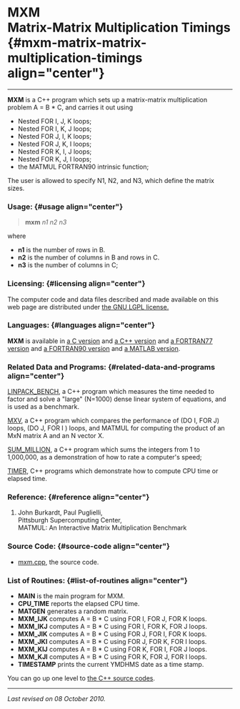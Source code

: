 MXM\
Matrix-Matrix Multiplication Timings {#mxm-matrix-matrix-multiplication-timings align="center"}
====================================

------------------------------------------------------------------------

**MXM** is a C++ program which sets up a matrix-matrix multiplication
problem A = B \* C, and carries it out using

-   Nested FOR I, J, K loops;
-   Nested FOR I, K, J loops;
-   Nested FOR J, I, K loops;
-   Nested FOR J, K, I loops;
-   Nested FOR K, I, J loops;
-   Nested FOR K, J, I loops;
-   the MATMUL FORTRAN90 intrinsic function;

The user is allowed to specify N1, N2, and N3, which define the matrix
sizes.

### Usage: {#usage align="center"}

> **mxm** *n1* *n2* *n3*

where

-   **n1** is the number of rows in B.
-   **n2** is the number of columns in B and rows in C.
-   **n3** is the number of columns in C;

### Licensing: {#licensing align="center"}

The computer code and data files described and made available on this
web page are distributed under [the GNU LGPL
license.](../../txt/gnu_lgpl.txt)

### Languages: {#languages align="center"}

**MXM** is available in [a C version](../../c_src/mxm/mxm.md) and [a
C++ version](../../master/mxm/mxm.md) and [a FORTRAN77
version](../../f77_src/mxm/mxm.md) and [a FORTRAN90
version](../../f_src/mxm/mxm.md) and [a MATLAB
version](../../m_src/mxm/mxm.md).

### Related Data and Programs: {#related-data-and-programs align="center"}

[LINPACK\_BENCH](../../master/linpack_bench/linpack_bench.md), a C++
program which measures the time needed to factor and solve a "large"
(N=1000) dense linear system of equations, and is used as a benchmark.

[MXV](../../master/mxv/mxv.md), a C++ program which compares the
performance of (DO I, FOR J) loops, (DO J, FOR I ) loops, and MATMUL for
computing the product of an MxN matrix A and an N vector X.

[SUM\_MILLION](../../master/sum_million/sum_million.md), a C++
program which sums the integers from 1 to 1,000,000, as a demonstration
of how to rate a computer's speed;

[TIMER](../../master/timer/timer.md), C++ programs which demonstrate
how to compute CPU time or elapsed time.

### Reference: {#reference align="center"}

1.  John Burkardt, Paul Puglielli,\
    Pittsburgh Supercomputing Center,\
    MATMUL: An Interactive Matrix Multiplication Benchmark

### Source Code: {#source-code align="center"}

-   [mxm.cpp](mxm.cpp), the source code.

### List of Routines: {#list-of-routines align="center"}

-   **MAIN** is the main program for MXM.
-   **CPU\_TIME** reports the elapsed CPU time.
-   **MATGEN** generates a random matrix.
-   **MXM\_IJK** computes A = B \* C using FOR I, FOR J, FOR K loops.
-   **MXM\_IKJ** computes A = B \* C using FOR I, FOR K, FOR J loops.
-   **MXM\_JIK** computes A = B \* C using FOR J, FOR I, FOR K loops.
-   **MXM\_JKI** computes A = B \* C using FOR J, FOR K, FOR I loops.
-   **MXM\_KIJ** computes A = B \* C using FOR K, FOR I, FOR J loops.
-   **MXM\_KJI** computes A = B \* C using FOR K, FOR J, FOR I loops.
-   **TIMESTAMP** prints the current YMDHMS date as a time stamp.

You can go up one level to [the C++ source codes](../cpp_src.md).

------------------------------------------------------------------------

*Last revised on 08 October 2010.*
